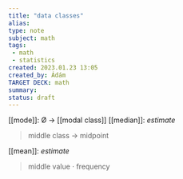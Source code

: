 ```yaml
---
title: "data classes"
alias: 
type: note
subject: math
tags:
 - math
 - statistics
created: 2023.01.23 13:05
created_by: Ádám
TARGET DECK: math
summary: 
status: draft 
---
```

[[mode]]: Ø → [[modal class]]
[[median]]: *estimate* 
>middle class → midpoint

[[mean]]: *estimate*
>middle value $\cdot$ frequency